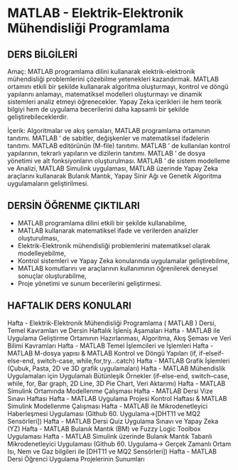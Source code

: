 # MATLAB - Elektrik-Elektronik Mühendisliği Programlama

## DERS BİLGİLERİ

Amaç: MATLAB programlama dilini kullanarak elektrik-elektronik mühendisliği problemlerini çözebilme yetenekleri kazandırmak. MATLAB ortamını etkili bir şekilde kullanarak algoritma oluşturmayı, kontrol ve döngü yapılarını anlamayı, matematiksel modelleri oluşturmayı ve dinamik sistemleri analiz etmeyi öğrenecekler. Yapay Zeka içerikleri ile hem teorik bilgiyi hem de uygulama becerilerini daha kapsamlı bir şekilde geliştirebileceklerdir.

İçerik: Algoritmalar ve akış şemaları, MATLAB programlama ortamının tanıtımı. MATLAB ’ de sabitler, değişkenler ve matematiksel ifadelerin tanıtımı. MATLAB editörünün (M-file) tanıtımı. MATLAB ’ de kullanılan kontrol yapılarının, tekrarlı yapıların ve dizilerin tanıtımı. MATLAB ’ de dosya yönetimi ve alt fonksiyonların oluşturulması. MATLAB ’ de sistem modelleme ve Analizi, MATLAB Simulink uygulaması, MATLAB üzerinde Yapay Zeka araçlarını kullanarak Bulanık Mantık, Yapay Sinir Ağı ve Genetik Algoritma uygulamaların geliştirilmesi.

## DERSİN ÖĞRENME ÇIKTILARI
* MATLAB programlama dilini etkili bir şekilde kullanabilme,    
* MATLAB kullanarak matematiksel ifade ve verilerden analizler oluşturulması,   
* Elektrik-Elektronik mühendisliği problemlerini matematiksel olarak modelleyebilme,    
* Kontrol sistemleri ve Yapay Zeka konularında uygulamalar geliştirebilme,   
* MATLAB komutlarını ve araçlarının kullanımının öğrenilerek deneysel sonuçlar oluşturabilme,    
* Proje yönetimi ve sunum becerilerini geliştirmesi.    

## HAFTALIK DERS KONULARI

Hafta - Elektrik-Elektronik Mühendisliği Programlama ( MATLAB ) Dersi, Temel Kavramları ve Dersin Haftalık İşleniş Aşamaları
Hafta - MATLAB ile Uygulama Geliştirme Ortamının Hazırlanması, Algoritma, Akış Şeması ve Veri Bilimi Kavramları
Hafta - MATLAB Temel İşlemcileri ve İşlemleri
Hafta - MATLAB M-dosya yapısı & MATLAB Kontrol ve Döngü Yapıları (if, if-elseif-else-end, switch-case, while,for,try...catch)
Hafta - MATLAB Grafik İşlemleri (Çubuk, Pasta, 2D ve 3D grafik uygulamaları)
Hafta - MATLAB Mühendislik Uygulamaları için Uygulamalı Bütünleşik Örnekler (if-else-end, switch–case, while, for, Bar graph, 2D Line, 3D Pie Chart, Veri Aktarımı)
Hafta - MATLAB Simulink Ortamında Modellenme Çalışması
Hafta - MATLAB Dersi Vize Sınavı Haftası
Hafta - MATLAB Uygulama Projesi Kontrol Haftası & MATLAB Simulink Modellenme Çalışması
Hafta - MATLAB ile Mikrodenetleyici Haberleşmesi Uygulaması (Github 60. Uygulama->[DHT11 ve MQ2 Sensörleri])
Hafta - MATLAB Dersi Quiz Uygulama Sınavı ve Yapay Zeka (YZ) 
Hafta - MATLAB Bulanık Mantık (BM) ve Fuzzy Logic Toolbox Uygulaması
Hafta - MATLAB Simulink üzerinde Bulanık Mantık Tabanlı Mikrodenetleyici Uygulaması (Github 60. Uygulama-> Gerçek Zamanlı Ortam Isı, Nem ve Gaz bilgileri ile [DHT11 ve MQ2 Sensörleri])
Hafta - MATLAB Dersi Öğrenci Uygulama Projelerinin Sunumları




